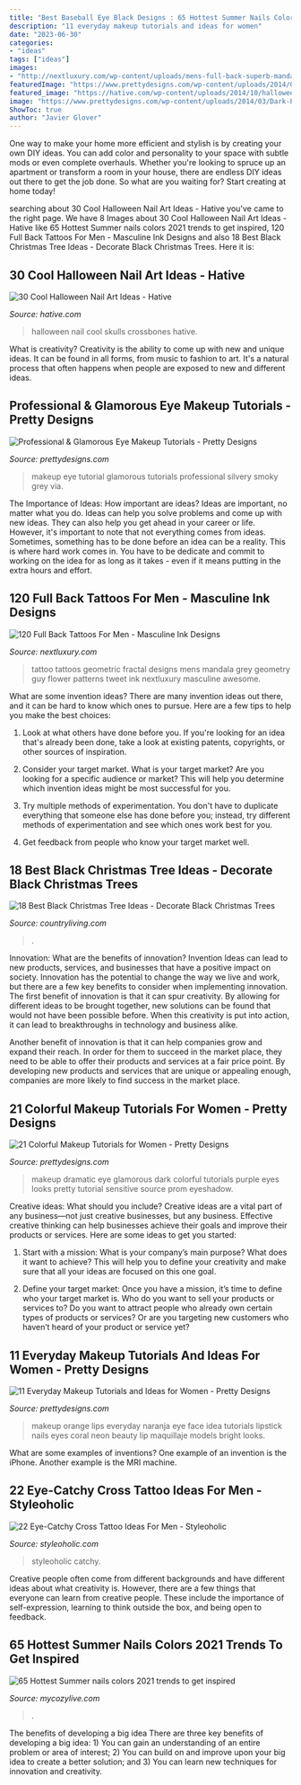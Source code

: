```yaml
---
title: "Best Baseball Eye Black Designs : 65 Hottest Summer Nails Colors 2021 Trends To Get Inspired"
description: "11 everyday makeup tutorials and ideas for women"
date: "2023-06-30"
categories:
- "ideas"
tags: ["ideas"]
images:
- "http://nextluxury.com/wp-content/uploads/mens-full-back-superb-mandala-black-and-grey-tattoo.jpg"
featuredImage: "https://www.prettydesigns.com/wp-content/uploads/2014/03/Dark-Purple-Makeup.jpg"
featured_image: "https://hative.com/wp-content/uploads/2014/10/halloween-nail-art-ideas/17-skulls-crossbones.jpg"
image: "https://www.prettydesigns.com/wp-content/uploads/2014/03/Dark-Purple-Makeup.jpg"
ShowToc: true
author: "Javier Glover"
---
```



One way to make your home more efficient and stylish is by creating your own DIY ideas. You can add color and personality to your space with subtle mods or even complete overhauls. Whether you're looking to spruce up an apartment or transform a room in your house, there are endless DIY ideas out there to get the job done. So what are you waiting for? Start creating at home today!

	

		
searching about 30 Cool Halloween Nail Art Ideas - Hative you've came to the right page. We have 8 Images about 30 Cool Halloween Nail Art Ideas - Hative like 65 Hottest Summer nails colors 2021 trends to get inspired, 120 Full Back Tattoos For Men - Masculine Ink Designs and also 18 Best Black Christmas Tree Ideas - Decorate Black Christmas Trees. Here it is:
		
    
## 30 Cool Halloween Nail Art Ideas - Hative

<img loading=lazy src="https://hative.com/wp-content/uploads/2014/10/halloween-nail-art-ideas/17-skulls-crossbones.jpg" onerror="this.onerror=null;this.src='https://tse3.mm.bing.net/th?id=OIP.LlF5UveEHhWXtweOhUSu5gHaKZ&amp;pid=15.1';" alt="30 Cool Halloween Nail Art Ideas - Hative">

_Source: hative.com_

>halloween nail cool skulls crossbones hative. 

	

What is creativity?
Creativity is the ability to come up with new and unique ideas. It can be found in all forms, from music to fashion to art. It's a natural process that often happens when people are exposed to new and different ideas.

    
## Professional &amp; Glamorous Eye Makeup Tutorials - Pretty Designs

<img loading=lazy src="https://www.prettydesigns.com/wp-content/uploads/2014/07/Silvery-Grey-Smoky-Eye-Makeup-Tutorial.png" onerror="this.onerror=null;this.src='https://tse3.mm.bing.net/th?id=OIP.qSy2a9Io22cijgErfOvQrQHaLN&amp;pid=15.1';" alt="Professional &amp; Glamorous Eye Makeup Tutorials - Pretty Designs">

_Source: prettydesigns.com_

>makeup eye tutorial glamorous tutorials professional silvery smoky grey via. 

	

The Importance of Ideas: How important are ideas?
Ideas are important, no matter what you do. Ideas can help you solve problems and come up with new ideas. They can also help you get ahead in your career or life.
However, it's important to note that not everything comes from ideas. Sometimes, something has to be done before an idea can be a reality. This is where hard work comes in. You have to be dedicate and commit to working on the idea for as long as it takes - even if it means putting in the extra hours and effort.

    
## 120 Full Back Tattoos For Men - Masculine Ink Designs

<img loading=lazy src="http://nextluxury.com/wp-content/uploads/mens-full-back-superb-mandala-black-and-grey-tattoo.jpg" onerror="this.onerror=null;this.src='https://tse2.mm.bing.net/th?id=OIP.gIf2vm6LDCYoV9C8SuTj9QAAAA&amp;pid=15.1';" alt="120 Full Back Tattoos For Men - Masculine Ink Designs">

_Source: nextluxury.com_

>tattoo tattoos geometric fractal designs mens mandala grey geometry guy flower patterns tweet ink nextluxury masculine awesome. 

	

What are some invention ideas?
There are many invention ideas out there, and it can be hard to know which ones to pursue. Here are a few tips to help you make the best choices:
1. Look at what others have done before you. If you're looking for an idea that's already been done, take a look at existing patents, copyrights, or other sources of inspiration.

2. Consider your target market. What is your target market? Are you looking for a specific audience or market? This will help you determine which invention ideas might be most successful for you.

3. Try multiple methods of experimentation. You don't have to duplicate everything that someone else has done before you; instead, try different methods of experimentation and see which ones work best for you.

4. Get feedback from people who know your target market well.

    
## 18 Best Black Christmas Tree Ideas - Decorate Black Christmas Trees

<img loading=lazy src="https://hips.hearstapps.com/vader-prod.s3.amazonaws.com/1602448096-51j2P4CvJXL.jpg?crop=0.666xw:1.00xh;0.334xw,0&amp;resize=480:*" onerror="this.onerror=null;this.src='https://tse1.mm.bing.net/th?id=OIP.P7rr7a7ywUjg7mSnJd68-wAAAA&amp;pid=15.1';" alt="18 Best Black Christmas Tree Ideas - Decorate Black Christmas Trees">

_Source: countryliving.com_

>. 

	

Innovation: What are the benefits of innovation?
Invention Ideas can lead to new products, services, and businesses that have a positive impact on society. Innovation has the potential to change the way we live and work, but there are a few key benefits to consider when implementing innovation. 
The first benefit of innovation is that it can spur creativity. By allowing for different ideas to be brought together, new solutions can be found that would not have been possible before. When this creativity is put into action, it can lead to breakthroughs in technology and business alike. 

Another benefit of innovation is that it can help companies grow and expand their reach. In order for them to succeed in the market place, they need to be able to offer their products and services at a fair price point. By developing new products and services that are unique or appealing enough, companies are more likely to find success in the market place.

    
## 21 Colorful Makeup Tutorials For Women - Pretty Designs

<img loading=lazy src="https://www.prettydesigns.com/wp-content/uploads/2014/03/Dark-Purple-Makeup.jpg" onerror="this.onerror=null;this.src='https://tse2.mm.bing.net/th?id=OIP.r2jIZUZkeAODaIs5_YmJfAHaLe&amp;pid=15.1';" alt="21 Colorful Makeup Tutorials for Women - Pretty Designs">

_Source: prettydesigns.com_

>makeup dramatic eye glamorous dark colorful tutorials purple eyes looks pretty tutorial sensitive source prom eyeshadow. 

	

Creative ideas: What should you include?
Creative ideas are a vital part of any business—not just creative businesses, but any business. Effective creative thinking can help businesses achieve their goals and improve their products or services. Here are some ideas to get you started:
1. Start with a mission: What is your company’s main purpose? What does it want to achieve? This will help you to define your creativity and make sure that all your ideas are focused on this one goal.

2. Define your target market: Once you have a mission, it’s time to define who your target market is. Who do you want to sell your products or services to? Do you want to attract people who already own certain types of products or services? Or are you targeting new customers who haven’t heard of your product or service yet?

    
## 11 Everyday Makeup Tutorials And Ideas For Women - Pretty Designs

<img loading=lazy src="http://www.prettydesigns.com/wp-content/uploads/2014/05/Everyday-Makeup-Idea-Orange-Lips.jpg" onerror="this.onerror=null;this.src='https://tse4.mm.bing.net/th?id=OIP.qKG-KGvH2u85x_hsWPp3rQHaLF&amp;pid=15.1';" alt="11 Everyday Makeup Tutorials and Ideas for Women - Pretty Designs">

_Source: prettydesigns.com_

>makeup orange lips everyday naranja eye face idea tutorials lipstick nails eyes coral neon beauty lip maquillaje models bright looks. 

	

What are some examples of inventions?
One example of an invention is the iPhone. Another example is the MRI machine.

    
## 22 Eye-Catchy Cross Tattoo Ideas For Men - Styleoholic

<img loading=lazy src="https://i.styleoholic.com/2017/03/20-chic-metal-cross-tattoo-with-a-heart-and-roses.jpg" onerror="this.onerror=null;this.src='https://tse1.mm.bing.net/th?id=OIP.KNNWPUWL_BPU1J9z8uJU2AHaNX&amp;pid=15.1';" alt="22 Eye-Catchy Cross Tattoo Ideas For Men - Styleoholic">

_Source: styleoholic.com_

>styleoholic catchy. 

	

Creative people often come from different backgrounds and have different ideas about what creativity is. However, there are a few things that everyone can learn from creative people. These include the importance of self-expression, learning to think outside the box, and being open to feedback.

    
## 65 Hottest Summer Nails Colors 2021 Trends To Get Inspired

<img loading=lazy src="https://mycozylive.com/wp-content/uploads/2021/05/45-768x1152.jpg" onerror="this.onerror=null;this.src='https://tse3.mm.bing.net/th?id=OIP.IwG7s2ZCBAyXQsAHYhTnaAHaLH&amp;pid=15.1';" alt="65 Hottest Summer nails colors 2021 trends to get inspired">

_Source: mycozylive.com_

>. 

	

The benefits of developing a big idea
There are three key benefits of developing a big idea: 1) You can gain an understanding of an entire problem or area of interest; 2) You can build on and improve upon your big idea to create a better solution; and 3) You can learn new techniques for innovation and creativity.

